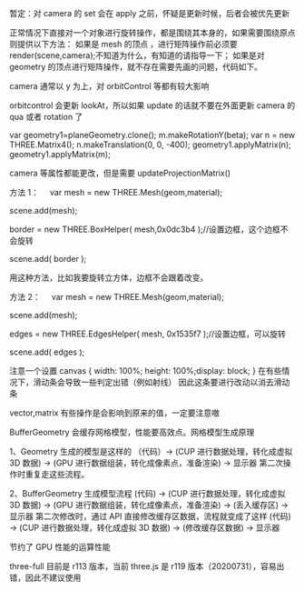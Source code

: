 暂定：对 camera 的 set 会在 apply 之前，怀疑是更新时候，后者会被优先更新

正常情况下直接对一个对象进行旋转操作，都是围绕其本身的，如果需要围绕原点则提供以下方法：
如果是 mesh 的顶点 ，进行矩阵操作前必须要 render(scene,camera);不知道为什么，有知道的请指导一下；
如果是对 geometry 的顶点进行矩阵操作，就不存在需要先画的问题，代码如下。

camera 通常以 y 为上，对 orbitControl 等都有较大影响

orbitcontrol 会更新 lookAt，所以如果 update 的话就不要在外面更新 camera 的 qua 或者 rotation 了

var geometry1=planeGeometry.clone();
m.makeRotationY(beta);
var n = new THREE.Matrix4();
n.makeTranslation(0, 0, -400);
geometry1.applyMatrix(n);
geometry1.applyMatrix(m);

camera 等属性都能更改，但是需要 updateProjectionMatrix()

方法 1：
    var mesh = new THREE.Mesh(geom,material);

scene.add(mesh);

border = new THREE.BoxHelper( mesh,0x0dc3b4 );//设置边框，这个边框不会旋转

scene.add( border );

用这种方法，比如我要旋转立方体，边框不会跟着改变。

方法 2：
    var mesh = new THREE.Mesh(geom,material);

scene.add(mesh);

edges = new THREE.EdgesHelper( mesh, 0x1535f7 );//设置边框，可以旋转

scene.add( edges );

注意一个设置
canvas { width: 100%; height: 100%;display: block; }
在有些情况下，滑动条会导致一些判定出错（例如射线）
因此这条要进行改动以消去滑动条

vector,matrix 有些操作是会影响到原来的值，一定要注意嗷

BufferGeometry 会缓存网格模型，性能要高效点。网格模型生成原理

1、Geometry 生成的模型是这样的 （代码）-> (CUP 进行数据处理，转化成虚拟 3D 数据) -> (GPU 进行数据组装，转化成像素点，准备渲染) -> 显示器
第二次操作时重复走这些流程。

2、BufferGeometry 生成模型流程 (代码) -> (CUP 进行数据处理，转化成虚拟 3D 数据) -> (GPU 进行数据组装，转化成像素点，准备渲染) -> (丢入缓存区) -> 显示器
第二次修改时，通过 API 直接修改缓存区数据，流程就变成了这样
(代码) -> (CUP 进行数据处理，转化成虚拟 3D 数据) -> (修改缓存区数据) -> 显示器

节约了 GPU 性能的运算性能

three-full 目前是 r113 版本，当前 three.js 是 r119 版本（20200731），容易出错，因此不建议使用
